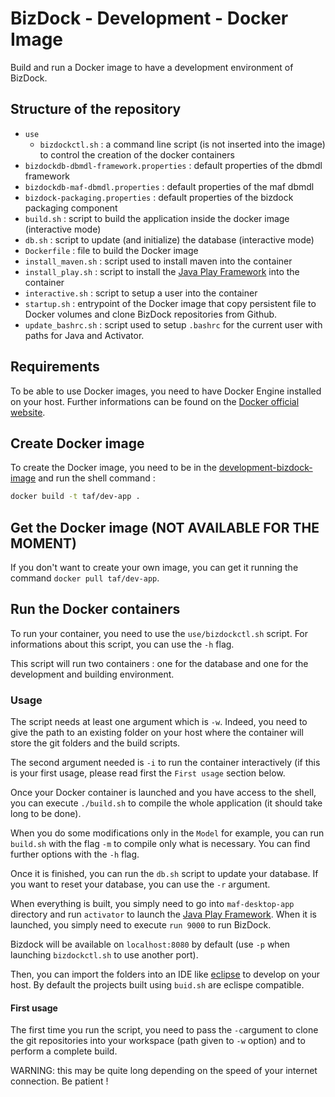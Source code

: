 # BizDock - Development - Docker Image

Build and run a Docker image to have a development environment of BizDock.

## Structure of the repository

* ```use```
    * ```bizdockctl.sh``` : a command line script (is not inserted into the image) to control the creation of the docker containers
* ```bizdockdb-dbmdl-framework.properties``` : default properties of the dbmdl framework
* ```bizdockdb-maf-dbmdl.properties``` : default properties of the maf dbmdl
* ```bizdock-packaging.properties``` : default properties of the bizdock packaging component
* ```build.sh``` : script to build the application inside the docker image (interactive mode)
* ```db.sh``` : script to update (and initialize) the database (interactive mode)
* ```Dockerfile``` : file to build the Docker image
* ```install_maven.sh``` : script used to install maven into the container
* ```install_play.sh``` : script to install the [Java Play Framework](https://www.playframework.com/) into the container
* ```interactive.sh``` : script to setup a user into the container
* ```startup.sh``` : entrypoint of the Docker image that copy persistent file to Docker volumes and clone BizDock repositories from Github.
* ```update_bashrc.sh``` : script used to setup ```.bashrc``` for the current user with paths for Java and Activator.

## Requirements

To be able to use Docker images, you need to have Docker Engine installed on your host.
Further informations can be found on the [Docker official website](https://docs.docker.com/engine/installation/).

## Create Docker image

To create the Docker image, you need to be in the [development-bizdock-image](https://github.com/theAgileFactory/bizdock-docker/tree/master/development-bizdock-image) and run the shell command :

```sh
docker build -t taf/dev-app .
```

## Get the Docker image (NOT AVAILABLE FOR THE MOMENT)

If you don't want to create your own image, you can get it running the command ```docker pull taf/dev-app```.

## Run the Docker containers

To run your container, you need to use the ```use/bizdockctl.sh``` script.
For informations about this script, you can use the ```-h``` flag.

This script will run two containers : one for the database and one for the development and building environment.

### Usage

The script needs at least one argument which is ```-w```. Indeed, you need to give the path to an existing folder on your host where the container will store the git folders and the build scripts.

The second argument needed is ```-i``` to run the container interactively (if this is your first usage, please read first the ```First usage``` section below.

Once your Docker container is launched and you have access to the shell, you can execute ```./build.sh``` to compile the whole application (it should take long to be done).

When you do some modifications only in the ```Model``` for example, you can run ```build.sh``` with the flag ```-m``` to compile only what is necessary.
You can find further options with the ```-h``` flag.

Once it is finished, you can run the ```db.sh``` script to update your database. If you want to reset your database, you can use the ```-r``` argument.

When everything is built, you simply need to go into ```maf-desktop-app``` directory and run ```activator``` to launch the [Java Play Framework](https://www.playframework.com/). When it is launched, you simply need to execute ```run 9000``` to run BizDock. 

Bizdock will be available on ```localhost:8080``` by default (use ```-p``` when launching ```bizdockctl.sh``` to use another port).

Then, you can import the folders into an IDE like [eclipse](https://www.eclipse.org/) to develop on your host.
By default the projects built using ```buid.sh``` are eclispe compatible.

#### First usage

The first time you run the script, you need to pass the ```-c```argument to clone the git repositories into your workspace (path given to ```-w``` option) and to perform a complete build.

WARNING: this may be quite long depending on the speed of your internet connection.
Be patient !
